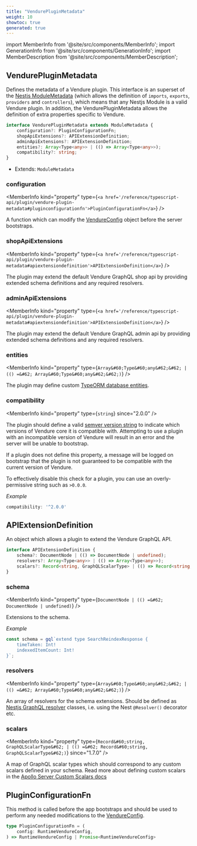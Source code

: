 ```yaml
---
title: "VendurePluginMetadata"
weight: 10
showtoc: true
generated: true
---
```

<!-- This file was generated from the Vendure source. Do not modify. Instead, re-run the "docs:build" script -->
import MemberInfo from '@site/src/components/MemberInfo';
import GenerationInfo from '@site/src/components/GenerationInfo';
import MemberDescription from '@site/src/components/MemberDescription';


## VendurePluginMetadata

<GenerationInfo sourceFile="packages/core/src/plugin/vendure-plugin.ts" sourceLine="23" packageName="@vendure/core" />

Defines the metadata of a Vendure plugin. This interface is an superset of the [Nestjs ModuleMetadata](https://docs.nestjs.com/modules)
(which allows the definition of `imports`, `exports`, `providers` and `controllers`), which means
that any Nestjs Module is a valid Vendure plugin. In addition, the VendurePluginMetadata allows the definition of
extra properties specific to Vendure.

```ts title="Signature"
interface VendurePluginMetadata extends ModuleMetadata {
    configuration?: PluginConfigurationFn;
    shopApiExtensions?: APIExtensionDefinition;
    adminApiExtensions?: APIExtensionDefinition;
    entities?: Array<Type<any>> | (() => Array<Type<any>>);
    compatibility?: string;
}
```
* Extends: <code>ModuleMetadata</code>



<div className="members-wrapper">

### configuration

<MemberInfo kind="property" type={`<a href='/reference/typescript-api/plugin/vendure-plugin-metadata#pluginconfigurationfn'>PluginConfigurationFn</a>`}   />

A function which can modify the <a href='/reference/typescript-api/configuration/vendure-config#vendureconfig'>VendureConfig</a> object before the server bootstraps.
### shopApiExtensions

<MemberInfo kind="property" type={`<a href='/reference/typescript-api/plugin/vendure-plugin-metadata#apiextensiondefinition'>APIExtensionDefinition</a>`}   />

The plugin may extend the default Vendure GraphQL shop api by providing extended
schema definitions and any required resolvers.
### adminApiExtensions

<MemberInfo kind="property" type={`<a href='/reference/typescript-api/plugin/vendure-plugin-metadata#apiextensiondefinition'>APIExtensionDefinition</a>`}   />

The plugin may extend the default Vendure GraphQL admin api by providing extended
schema definitions and any required resolvers.
### entities

<MemberInfo kind="property" type={`Array&#60;Type&#60;any&#62;&#62; | (() =&#62; Array&#60;Type&#60;any&#62;&#62;)`}   />

The plugin may define custom [TypeORM database entities](https://typeorm.io/#/entities).
### compatibility

<MemberInfo kind="property" type={`string`}  since="2.0.0"  />

The plugin should define a valid [semver version string](https://www.npmjs.com/package/semver) to indicate which versions of
Vendure core it is compatible with. Attempting to use a plugin with an incompatible
version of Vendure will result in an error and the server will be unable to bootstrap.

If a plugin does not define this property, a message will be logged on bootstrap that the plugin is not
guaranteed to be compatible with the current version of Vendure.

To effectively disable this check for a plugin, you can use an overly-permissive string such as `>0.0.0`.

*Example*

```ts
compatibility: '^2.0.0'
```


</div>


## APIExtensionDefinition

<GenerationInfo sourceFile="packages/core/src/plugin/vendure-plugin.ts" sourceLine="74" packageName="@vendure/core" />

An object which allows a plugin to extend the Vendure GraphQL API.

```ts title="Signature"
interface APIExtensionDefinition {
    schema?: DocumentNode | (() => DocumentNode | undefined);
    resolvers?: Array<Type<any>> | (() => Array<Type<any>>);
    scalars?: Record<string, GraphQLScalarType> | (() => Record<string, GraphQLScalarType>);
}
```

<div className="members-wrapper">

### schema

<MemberInfo kind="property" type={`DocumentNode | (() =&#62; DocumentNode | undefined)`}   />

Extensions to the schema.

*Example*

```ts
const schema = gql`extend type SearchReindexResponse {
    timeTaken: Int!
    indexedItemCount: Int!
}`;
```
### resolvers

<MemberInfo kind="property" type={`Array&#60;Type&#60;any&#62;&#62; | (() =&#62; Array&#60;Type&#60;any&#62;&#62;)`}   />

An array of resolvers for the schema extensions. Should be defined as [Nestjs GraphQL resolver](https://docs.nestjs.com/graphql/resolvers-map)
classes, i.e. using the Nest `@Resolver()` decorator etc.
### scalars

<MemberInfo kind="property" type={`Record&#60;string, GraphQLScalarType&#62; | (() =&#62; Record&#60;string, GraphQLScalarType&#62;)`}  since="1.7.0"  />

A map of GraphQL scalar types which should correspond to any custom scalars defined in your schema.
Read more about defining custom scalars in the
[Apollo Server Custom Scalars docs](https://www.apollographql.com/docs/apollo-server/schema/custom-scalars)


</div>


## PluginConfigurationFn

<GenerationInfo sourceFile="packages/core/src/plugin/vendure-plugin.ts" sourceLine="112" packageName="@vendure/core" />

This method is called before the app bootstraps and should be used to perform any needed modifications to the <a href='/reference/typescript-api/configuration/vendure-config#vendureconfig'>VendureConfig</a>.

```ts title="Signature"
type PluginConfigurationFn = (
    config: RuntimeVendureConfig,
) => RuntimeVendureConfig | Promise<RuntimeVendureConfig>
```
